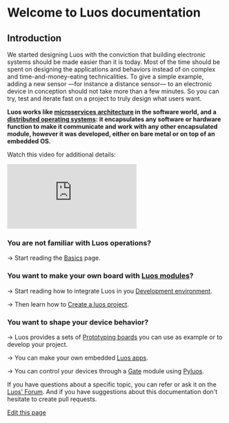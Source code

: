 # Welcome to Luos documentation

## Introduction

We started designing Luos with the conviction that building electronic systems should be made easier than it is today. Most of the time should be spent on designing the applications and behaviors instead of on complex and time-and-money-eating technicalities. To give a simple example, adding a new sensor &mdash;for instance a distance sensor&mdash; to an electronic device in conception should not take more than a few minutes. So you can try, test and iterate fast on a project to truly design what users want.

**Luos works like <a href="https://en.wikipedia.org/wiki/Microservices" target="_blank">microservices architecture</a> in the software world, and a <a href="https://en.wikipedia.org/wiki/Distributed_operating_system" target="_blank">distributed operating systems</a>: it encapsulates any software or hardware function to make it communicate and work with any other encapsulated module, however it was developed, either on bare metal or on top of an embedded OS.**

Watch this video for additional details:

<iframe class="cust_video" src="https://www.youtube.com/embed/xQe3z0M_FE8?feature=oembed" frameborder="0" allow="accelerometer; autoplay; encrypted-media; gyroscope; picture-in-picture" allowfullscreen></iframe><br />

### You are not familiar with Luos operations?

&#8594; Start reading the [Basics](/pages/overview/general-basics.md) page.

### You want to make your own board with [Luos modules](/pages/low/modules/create-modules.md)?

&#8594; Start reading how to integrate Luos in you [Development environment](/pages/low/dev-env.md).

&#8594; Then learn how to [Create a luos project](/pages/low/modules/create-project.md).

### You want to shape your device behavior?

&#8594; Luos provides a sets of [Prototyping boards](/pages/prototyping_boards/boards-list.md) you can use as example or to develop your project.

&#8594; You can make your own embedded [Luos apps](/pages/low/modules/create-modules.md).

&#8594; You can control your devices through a [Gate](/pages/high/modules_list/gate.md) module using [Pyluos](/pages/high/pyluos.md).

 If you have questions about a specific topic, you can refer or ask it on the <a href="https://community.luos.io" target="_blank">Luos' Forum</a>. And if you have suggestions about this documentation don't hesitate to create pull requests.

<div class="cust_edit_page"><a href="https://{{gh_path}}/index.md">Edit this page</a></div>
